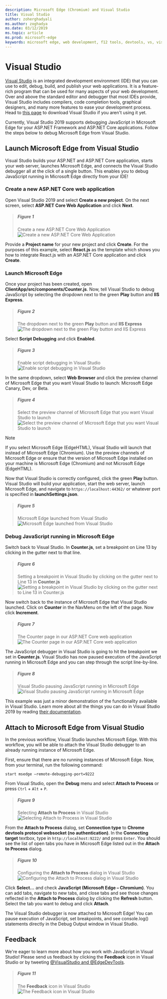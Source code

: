 ```yaml
---
description: Microsoft Edge (Chromium) and Visual Studio
title: Visual Studio
author: zoherghadyali
ms.author: zoghadya
ms.date: 03/12/2019
ms.topic: article
ms.prod: microsoft-edge
keywords: microsoft edge, web development, f12 tools, devtools, vs, visual studio, debugger
---
```


# Visual Studio

[Visual Studio](https://visualstudio.microsoft.com/vs/) is an integrated development environment (IDE) that you can use to edit, debug, build, and publish your web applications. It is a feature-rich program that can be used for many aspects of your web development. Over and above the standard editor and debugger that most IDEs provide, Visual Studio includes compilers, code completion tools, graphical designers, and many more features to ease your development process. Head to [this page](https://visualstudio.microsoft.com/downloads/) to download Visual Studio if you aren't using it yet.

Currently, Visual Studio 2019 supports debugging JavaScript in Microsoft Edge for your ASP\.NET Framework and ASP\.NET Core applications. Follow the steps below to debug Microsoft Edge from Visual Studio.

## Launch Microsoft Edge from Visual Studio
Visual Studio builds your ASP\.NET and ASP\.NET Core application, starts your web server, launches Microsoft Edge, and connects the Visual Studio debugger all at the click of a single button. This enables you to debug JavaScript running in Microsoft Edge directly from your IDE!

### Create a new ASP.NET Core web application

Open Visual Studio 2019 and select **Create a new project**. On the next screen, select **ASP\.NET Core Web Application** and click **Next**.

> ##### Figure 1  
> Create a new ASP.NET Core Web Application 
> ![Create a new ASP.NET Core Web Application](./media/create-new-project.png)  

Provide a **Project name** for your new project and click **Create**. For the purposes of this example, select **React.js** as the template which shows you how to integrate React.js with an ASP.NET Core application and click **Create**.

### Launch Microsoft Edge

Once your project has been created, open **ClientApp/src/components/Counter.js**. Now, tell Visual Studio to debug JavaScript by selecting the dropdown next to the green **Play** button and **IIS Express**. 

> ##### Figure 2  
> The dropdown next to the green **Play** button and **IIS Express**
> ![The dropdown next to the green Play button and IIS Express](./media/vs-dropdown.png)  

Select **Script Debugging** and click **Enabled**.

> ##### Figure 3  
> Enable script debugging in Visual Studio
> ![Enable script debugging in Visual Studio](./media/enable-script-debugging.png)  

In the same dropdown, select **Web Browser** and click the preview channel of Microsoft Edge that you want Visual Studio to launch: Microsoft Edge Canary, Dev, or Beta.

> ##### Figure 4  
> Select the preview channel of Microsoft Edge that you want Visual Studio to launch
> ![Select the preview channel of Microsoft Edge that you want Visual Studio to launch](./media/set-web-browser.png)  

> [!NOTE]
> If you select Microsoft Edge (EdgeHTML), Visual Studio will launch that instead of Microsoft Edge (Chromium). Use the preview channels of Microsoft Edge or ensure that the version of Microsoft Edge installed on your machine is Microsoft Edge (Chromium) and not Microsoft Edge (EdgeHTML).

Now that Visual Studio is correctly configured, click the green **Play** button. Visual Studio will build your application, start the web server, launch Microsoft Edge, and navigate to `https://localhost:44362/` or whatever port is specified in **launchSettings.json**.

> ##### Figure 5  
> Microsoft Edge launched from Visual Studio
> ![Microsoft Edge launched from Visual Studio](./media/edge-launch.png)  

### Debug JavaScript running in Microsoft Edge

Switch back to Visual Studio. In **Counter.js**, set a breakpoint on Line 13 by clicking in the gutter next to that line.

> ##### Figure 6
> Setting a breakpoint in Visual Studio by clicking on the gutter next to Line 13 in **Counter.js**
> ![Setting a breakpoint in Visual Studio by clicking on the gutter next to Line 13 in Counter.js](./media/set-breakpoint.png)  

Now switch back to the instance of Microsoft Edge that Visual Studio launched. Click on **Counter** in the NavMenu on the left of the page. Now click **Increment**.

> ##### Figure 7
> The Counter page in our ASP.NET Core web application
> ![The Counter page in our ASP.NET Core web application](./media/edge-counter.png)  

The JavaScript debugger in Visual Studio is going to hit the breakpoint we set in **Counter.js**. Visual Studio has now paused execution of the JavaScript running in Microsoft Edge and you can step through the script line-by-line.

> ##### Figure 8
> Visual Studio pausing JavaScript running in Microsoft Edge
> ![Visual Studio pausing JavaScript running in Microsoft Edge](./media/hit-breakpoint.png)  

This example was just a minor demonstration of the functionality available in Visual Studio. Learn more about all the things you can do in Visual Studio 2019 by reading [their documentation](https://docs.microsoft.com/en-us/visualstudio/windows/?view=vs-2019).

## Attach to Microsoft Edge from Visual Studio
In the previous workflow, Visual Studio launches Microsoft Edge. With this workflow, you will be able to attach the Visual Studio debugger to an already running instance of Microsoft Edge. 

First, ensure that there are no running instances of Microsoft Edge. Now, from your terminal, run the following command:

```console
start msedge –remote-debugging-port=9222
```

From Visual Studio, open the **Debug** menu and select **Attach to Process** or press `Ctrl` + `Alt` + `P`.

> ##### Figure 9
> Selecting **Attach to Process** in Visual Studio
> ![Selecting **Attach to Process** in Visual Studio](./media/attach-to-process.png)  

From the **Attach to Process** dialog, set **Connection type** to **Chrome devtools protocol websocket (no authentication)**. In the **Connecting target** textbox, type in `http://localhost:9222/` and press `Enter`. You should see the list of open tabs you have in Microsoft Edge listed out in the **Attach to Process** dialog.

> ##### Figure 10
> Configuring the **Attach to Process** dialog in Visual Studio
> ![Configuring the Attach to Process dialog in Visual Studio](./media/attach-to-process-dialog.png)  

Click **Select…** and check **JavaScript (Microsoft Edge – Chromium)**. You can add tabs, navigate to new tabs, and close tabs and see those changes reflected in the **Attach to Process** dialog by clicking the **Refresh** button. Select the tab you want to debug and click **Attach**.

The Visual Studio debugger is now attached to Microsoft Edge! You can pause execution of JavaScript, set breakpoints, and see console.log() statements directly in the Debug Output window in Visual Studio.

## Feedback
We're eager to learn more about how you work with JavaScript in Visual Studio! Please send us feedback by clicking the **Feedback** icon in Visual Studio or by tweeting [@VisualStudio and @EdgeDevTools](https://twitter.com/intent/tweet?text=@VisualStudio+@EdgeDevTools).

> ##### Figure 11
> The **Feedback** icon in Visual Studio
> ![The Feedback icon in Visual Studio](./media/feedback-icon.png)  
